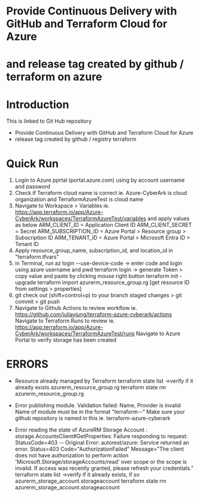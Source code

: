 # Provide Continuous Delivery with GitHub and Terraform Cloud for Azure
# and release tag created by github / terraform on azure

# Introduction 
This is linked to Git Hub repository 
- Provide Continuous Delivery with GitHub and Terraform Cloud for Azure
- release tag created by github / registry terraform

# Quick Run
1.  Login to Azure pprtal (portal.azure.com) using by account username and password
2.  Check if Terraform cloud name is correct 
    ie. Azure-CyberArk is cloud organization and TerraformAzureTest is cloud name 
3.  Navigate to Workspace > Variables ie. https://app.terraform.io/app/Azure-CyberArk/workspaces/TerraformAzureTest/variables
    and apply values as below
    ARM_CLIENT_ID = Application Client ID
    ARM_CLIENT_SECRET = Secret
    ARM_SUBSCRIPTION_ID = Azure Portal > Resource group > Subscription ID
    ARM_TENANT_ID = Azure Portal > Microsoft Entra ID > Tenant ID
4.  Apply resource_group_name, subscription_id, and location_id in "terraform.tfvars"
5.  in Terminal, run
    az login --use-device-code      -> enter code and login using azure username and pwd
    terraform login                 -> generate Token > copy value and paste by clicking mouse right button
    terraform init -upgrade
    terraform import azurerm_resource_group.rg [get resource ID from settings > properties]
6.  git check out    (shift+control+p) to your branch
    staged changes > git commit > git push
7.  Navigate to Github Actions to review workflow ie. https://github.com/juliayjung/terraform-azure-cyberark/actions
    Navigate to Terraform Runs to review ie. https://app.terraform.io/app/Azure-CyberArk/workspaces/TerraformAzureTest/runs
    Navigate to Azure Portal to verify storage has been created

# ERRORS
-   Resource already managed by Terraform
        terraform state list    ->verify if it already exists
            azurerm_resource_group.rg
        terraform state rm azurerm_resource_group.rg

-   Error publishing module. Validation failed: Name, Provider is invalid
        Name of module must be in the format "terraform-<PROVIDER>-<NAME>"
        Make sure your github repository is named in this ie. terraform-azure-cyberark

-   Error reading the state of AzureRM Storage Account : storage.AccountsClient#GetProperties: Failure responding to request: StatusCode=403 -- Original Error: autorest/azure: Service returned an error. Status=403 Code="AuthorizationFailed" Message="The client does not have authorization to perform action 'Microsoft.Storage/storageAccounts/read' over scope or the scope is invalid. If access was recently granted, please refresh your credentials."
        terraform state list    ->verify if it already exists, if so
            azurerm_storage_account.storageaccount
        terraform state rm azurerm_storage_account.storageaccount

